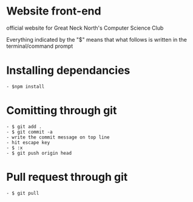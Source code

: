 # Website front-end

official website for Great Neck North's Computer Science Club

Everything indicated by the "$" means that what follows is written in the terminal/command prompt

# Installing dependancies

    - $npm install

# Comitting through git

    - $ git add .
    - $ git commit -a
    - write the commit message on top line
    - hit escape key
    - $ :x
    - $ git push origin head

# Pull request through git

    - $ git pull

